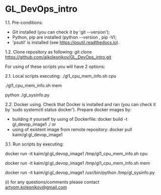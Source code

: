 # GL_DevOps_intro

1.1. Pre-conditions:
- Git installed (you can check it by 'git --version');
- Python, pip are installed (python --version , pip -V); 
- 'psutil' is installed (see https://psutil.readthedocs.io). 

1.2. Clone repository as following:
git clone https://github.com/aikolesnikov/GL_DevOps_intro.git


For using of these scripts you will have 2 options:

2.1. Local scripts executing: 
./gl1_cpu_mem_info.sh cpu 

./gl1_cpu_mem_info.sh mem 

python ./gl_sysinfo.py 


2.2. Docker using.
Check that Docker is installed and ran (you can check it by 'sudo systemctl status docker').
Prepare docker images by:
- building it yourself by using of Dockerfile:
docker build -t gl_devop_image1 ./
or
- using of existent image from remote repository:
docker pull kaim/gl:gl_devop_image1

3.1. Run scripts by executing:

docker run -it kaim/gl:gl_devop_image1 /tmp/gl1_cpu_mem_info.sh cpu

docker run -it kaim/gl:gl_devop_image1 /tmp/gl1_cpu_mem_info.sh mem

docker run -it kaim/gl:gl_devop_image1 /usr/bin/python /tmp/gl_sysinfo.py


(i) for any questions/comments please contact artyom.kolesnikov@gmail.com
